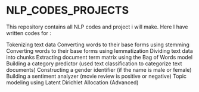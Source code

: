 # NLP_CODES_PROJECTS
This repository contains all NLP codes and project i will make.
Here I have written codes for :

Tokenizing text data
Converting words to their base forms using stemming
Converting words to their base forms using lemmatization
Dividing text data into chunks
Extracting document term matrix using the Bag of Words model
Building a category predictor (used text classification to categorize text documents)
Constructing a gender identifier (if the name is male or female)
Building a sentiment analyzer (movie review is positive or negative)
Topic modeling using Latent Dirichlet Allocation (Advanced)
